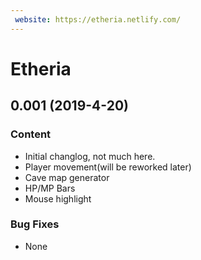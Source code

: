 ```yaml
---
 website: https://etheria.netlify.com/
---
```

# Etheria


## 0.001 (2019-4-20)

### Content

- Initial changlog, not much here.
- Player movement(will be reworked later)
- Cave map generator
- HP/MP Bars
- Mouse highlight

### Bug Fixes

- None